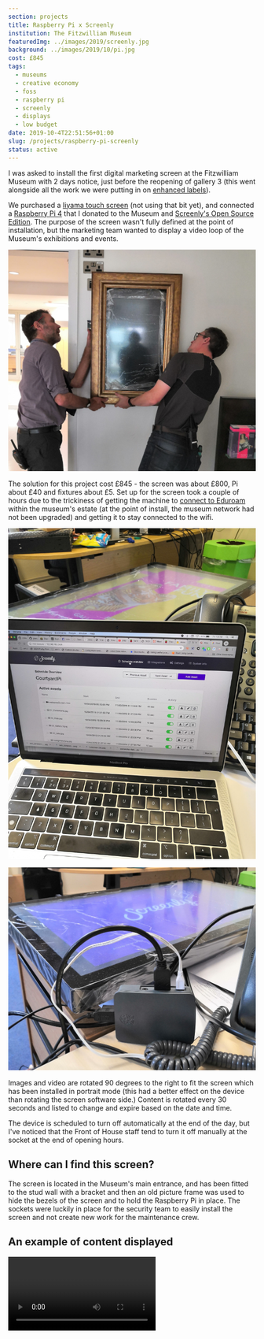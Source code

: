 ```yaml
---
section: projects
title: Raspberry Pi x Screenly
institution: The Fitzwilliam Museum
featuredImg: ../images/2019/screenly.jpg
background: ../images/2019/10/pi.jpg
cost: £845
tags:
  - museums
  - creative economy
  - foss
  - raspberry pi
  - screenly
  - displays
  - low budget
date: 2019-10-4T22:51:56+01:00
slug: /projects/raspberry-pi-screenly
status: active
---
```

I was asked to install the first digital marketing screen at the Fitzwilliam Museum with 2 days notice, just before the 
reopening of gallery 3 (this went alongside all the work we were putting in on [enhanced labels](/projects/beyond-the-label)).

We purchased a [Iiyama touch screen](https://www.iiyama-monitors.co.uk) (not using that bit yet), and connected a [Raspberry Pi 4](https://www.raspberrypi.com/products/raspberry-pi-4-model-b/) that I donated to the Museum and [Screenly's Open Source Edition](https://www.screenly.io/ose/).
The purpose of the screen wasn't fully defined at the point of installation, but the marketing team wanted to 
display a video loop of the Museum's exhibitions and events. 

![Installing the screen](../images/2019/10/install.jpg)

The solution for this project cost £845 - the screen was about £800, Pi about £40 and fixtures about £5. 
Set up for the screen took a couple of hours due to the trickiness of getting the machine to [connect to Eduroam](https://www.instructables.com/Access-Eduroam-on-a-Raspberry-Pi-in-Cambridge/) within 
the museum's estate (at the point of install, the museum network had not been upgraded) and getting it to stay connected to the wifi. 

![Setting up Screenly on my macbook](../images/2019/10/screenlySetUp.jpg)

![The Raspberry Pi connected](../images/2019/10/pi.jpg)

Images and video are rotated 90 degrees to the right to fit the screen which has been installed in portrait mode 
(this had a better effect on the device than rotating the screen software side.) Content is rotated every 30 seconds and listed to 
change and expire based on the date and time.

The device is scheduled to turn off automatically at the end of the day, but I've noticed that the Front of House staff tend to turn it off manually at the socket at the end of opening hours.

## Where can I find this screen?

The screen is located in the Museum's main entrance, and has been fitted to the stud wall with a bracket and then an old 
picture frame was used to hide the bezels of the screen and to hold the Raspberry Pi in place. The sockets were luckily in place for 
the security team to easily install the screen and not create new work for the maintenance crew. 

## An example of content displayed 
<div class="ratio-16x9 ratio">
<video controls>
  <source src="/video/welcomescreen.mp4" type="video/mp4">
</video> 
</div>